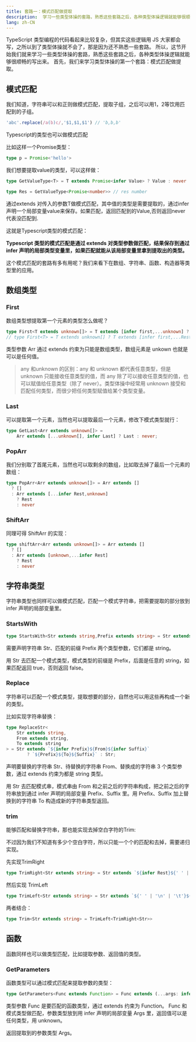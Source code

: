 ```yaml
---
title: 套路一：模式匹配做提取
description:  学习一些类型体操的套路，熟悉这些套路之后，各种类型体操逻辑就能够很顺畅的写出来。 首先，我们来学习类型体操的第一个套路：模式匹配做提取。
lang: zh-CN
---
```


TypeScript 类型编程的代码看起来比较复杂，但其实这些逻辑用 JS 大家都会写，之所以到了类型体操就不会了，那是因为还不熟悉一些套路。
所以，这节开始我们就来学习一些类型体操的套路，熟悉这些套路之后，各种类型体操逻辑就能够很顺畅的写出来。
首先，我们来学习类型体操的第一个套路：模式匹配做提取。

## 模式匹配

我们知道，字符串可以和正则做模式匹配，提取子组，之后可以用1，2等饮用匹配到的子组。

```js
'abc'.replace(/a(b)c/,'$1,$1,$1') // 'b,b,b'
```

Typescript的类型也可以做模式匹配

比如这样一个Promise类型：

```ts
type p = Promise<'hello'>
```
我们想要提取value的类型，可以这样做：

```ts
type GetValueType<T> = T extends Promise<infer Value> ? Value : never

type Res = GetValueType<Promise<number>> // res number

```
通过extends 对传入的参数T做模式匹配，其中值的类型是需要提取的，通过infer 声明一个局部变量value来保存。如果匹配，返回匹配到的Value,否则返回never代表没匹配到.

这就是Typescript类型的模式匹配：

**Typescript 类型的模式匹配是通过 extends 对类型参数做匹配，结果保存到通过 infer 声明的局部类型变量里，如果匹配就能从该局部变量里拿到提取出的类型。**

这个模式匹配的套路有多有用呢？我们来看下在数组、字符串、函数、构造器等类型里的应用。


## 数组类型

### First

数组类型想提取第一个元素的类型怎么做呢？

```ts
type First<T extends unknown[]> = T extends [infer first,...unknown] ? first : never
// type First<T> = T extends unknown[] ? T extends [infer first,...Rest] ? first : never : never
```
类型参数 Arr 通过 extends 约束为只能是数组类型，数组元素是 unkown 也就是可以是任何值。

> any 和unknown 的区别：any 和 unknown 都代表任意类型，但是 unknown 只能接收任意类型的值，而 any 除了可以接收任意类型的值，也可以赋值给任意类型（除了 never）。类型体操中经常用 unknown 接受和匹配任何类型，而很少把任何类型赋值给某个类型变量。

### Last

可以提取第一个元素，当然也可以提取最后一个元素，修改下模式类型就行：

```ts
type GetLast<Arr extends unknown[]> = 
    Arr extends [...unknown[], infer Last] ? Last : never;
```

### PopArr

我们分别取了首尾元素，当然也可以取剩余的数组，比如取去掉了最后一个元素的数组：

```ts
type PopArr<Arr extends unknown[]> = Arr extends [] 
  ? [] 
  : Arr extends [...infer Rest,unknown] 
    ? Rest 
    : never
```

### ShiftArr

同理可得 ShiftArr 的实现：

```ts
type shiftArr<Arr extends unknown[]> = Arr extends []
  ? []
  : Arr extends [unknown,...infer Rest] 
    ? Rest
    : never
```

## 字符串类型

字符串类型也同样可以做模式匹配，匹配一个模式字符串，把需要提取的部分放到 infer 声明的局部变量里。

### StartsWith

```ts
type StartsWith<Str extends string,Prefix extends string> = Str extends `${Prefix}${string}` ? true : false
```
需要声明字符串 Str、匹配的前缀 Prefix 两个类型参数，它们都是 string。

用 Str 去匹配一个模式类型，模式类型的前缀是 Prefix，后面是任意的 string，如果匹配返回 true，否则返回 false。

### Replace

字符串可以匹配一个模式类型，提取想要的部分，自然也可以用这些再构成一个新的类型。

比如实现字符串替换：
```ts
type ReplaceStr<
    Str extends string,
    From extends string,
    To extends string
> = Str extends `${infer Prefix}${From}${infer Suffix}` 
        ? `${Prefix}${To}${Suffix}` : Str;
```
声明要替换的字符串 Str、待替换的字符串 From、替换成的字符串 3 个类型参数，通过 extends 约束为都是 string 类型。

用 Str 去匹配模式串，模式串由 From 和之前之后的字符串构成，把之前之后的字符串放到通过 infer 声明的局部变量 Prefix、Suffix 里。用 Prefix、Suffix 加上替换到的字符串 To 构造成新的字符串类型返回。



### trim

能够匹配和替换字符串，那也能实现去掉空白字符的Trim:

不过因为我们不知道有多少个空白字符，所以只能一个个的匹配和去掉，需要递归实现。

先实现TrimRight
```ts
type TrimRight<Str extends string> = Str extends `${infer Rest}${' ' | '\n' | '\t'}` ? TrimRight<Rest> : Str
```

然后实现 TrimLeft

```ts
type TrimLeft<Str extends string> = Str extends `${' ' | '\n' | '\t'}${infer Rest}` ? TrimLeft<Rest>: Str
```

两者结合：

```ts
type Trim<Str extends string> = TrimLeft<TrimRight<Str>>
```

## 函数

函数同样也可以做类型匹配，比如提取参数、返回值的类型。

### GetParameters

函数类型可以通过模式匹配来提取参数的类型：

```ts
type GetParameters<Func extends Function> = Func extends (...args: infer Args) => unknown ? Args : []
```

类型参数 Func 是要匹配的函数类型，通过 extends 约束为 Function。
Func 和模式类型做匹配，参数类型放到用 infer 声明的局部变量 Args 里，返回值可以是任何类型，用 unknown。

返回提取到的参数类型 Args。